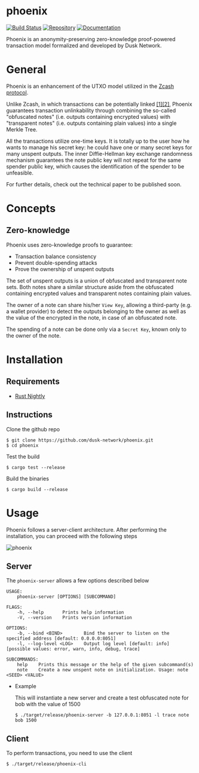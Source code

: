 # phoenix

[![Build Status](https://travis-ci.com/dusk-network/phoenix.svg?token=czzGwcZEd8hUsCLG3xJC&branch=master)](https://travis-ci.com/dusk-network/phoenix)
[![Repository](https://dusk-network.github.io/phoenix/repo-badge.svg)](https://github.com/dusk-network/phoenix)
[![Documentation](https://dusk-network.github.io/phoenix/badge.svg)](https://dusk-network.github.io/phoenix/phoenix_lib/index.html)

Phoenix is an anonymity-preserving zero-knowledge proof-powered transaction model formalized and developed by Dusk Network.

# General

Phoenix is an enhancement of the UTXO model utilized in the [Zcash protocol](https://github.com/zcash/zips/blob/master/protocol/protocol.pdf).

Unlike Zcash, in which transactions can be potentially linked [\[1\]](https://arxiv.org/pdf/1712.01210)[\[2\]](https://orbilu.uni.lu/bitstream/10993/39996/1/Zcash_Miner_Linking%20%282%29.pdf), Phoenix guarantees transaction unlinkability through combining the so-called "obfuscated notes" (i.e. outputs containing encrypted values) with "transparent notes" (i.e. outputs containing plain values) into a single Merkle Tree.

All the transactions utilize one-time keys. It is totally up to the user how he wants to manage his secret key: he could have one or many secret keys for many unspent outputs. The inner Diffie-Hellman key exchange randomness mechanism guarantees the note public key will not repeat for the same spender public key, which causes the identification of the spender to be unfeasible.

For further details, check out the technical paper to be published soon.

# Concepts

## Zero-knowledge

Phoenix uses zero-knowledge proofs to guarantee:

* Transaction balance consistency
* Prevent double-spending attacks
* Prove the ownership of unspent outputs

The set of unspent outputs is a union of obfuscated and transparent note sets. Both notes share a similar structure aside from the obfuscated containing encrypted values and transparent notes containing plain values.

The owner of a note can share his/her `View Key`, allowing a third-party (e.g. a wallet provider) to detect the outputs belonging to the owner as well as the value of the encrypted in the note, in case of an obfuscated note.

The spending of a note can be done only via a `Secret Key`, known only to the owner of the note. 

# Installation

## Requirements

* [Rust Nightly](https://www.rust-lang.org/tools/install)

## Instructions

Clone the github repo

```
$ git clone https://github.com/dusk-network/phoenix.git
$ cd phoenix
```

Test the build

`$ cargo test --release`

Build the binaries

`$ cargo build --release`

# Usage

Phoenix follows a server-client architecture. After performing the installation, you can proceed with the following steps

![phoenix](https://user-images.githubusercontent.com/8730839/73960472-4176e400-490b-11ea-998f-a3cb36bedf8e.gif)

## Server

The `phoenix-server` allows a few options described below

```
USAGE:
    phoenix-server [OPTIONS] [SUBCOMMAND]

FLAGS:
    -h, --help       Prints help information
    -V, --version    Prints version information

OPTIONS:
    -b, --bind <BIND>        Bind the server to listen on the specified address [default: 0.0.0.0:8051]
    -l, --log-level <LOG>    Output log level [default: info]  [possible values: error, warn, info, debug, trace]

SUBCOMMANDS:
    help    Prints this message or the help of the given subcommand(s)
    note    Create a new unspent note on initialization. Usage: note <SEED> <VALUE>
```

* Example

    This will instantiate a new server and create a test obfuscated note for bob with the value of 1500

    `$ ./target/release/phoenix-server -b 127.0.0.1:8051 -l trace note bob 1500`

## Client

To perform transactions, you need to use the client

`$ ./target/release/phoenix-cli`
